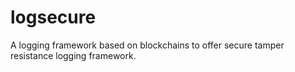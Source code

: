 # logsecure
A logging framework based on blockchains to offer secure tamper resistance logging framework.
